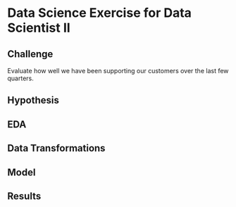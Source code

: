 # Data Science Exercise for Data Scientist II
 
## Challenge

Evaluate how well we have been supporting our customers over the last few quarters.

## Hypothesis 

## EDA

## Data Transformations

## Model 

## Results

